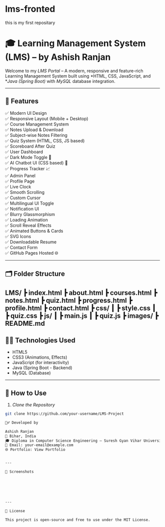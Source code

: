 # lms-fronted
this is my first repositary


# 🎓 Learning Management System (LMS) – by Ashish Ranjan

Welcome to my *LMS Portal* – A modern, responsive and feature-rich Learning Management System built using *HTML, CSS, JavaScript, and **Java (Spring Boot)* with *MySQL* database integration.

---

## 📌 Features

✅ Modern UI Design  
✅ Responsive Layout (Mobile + Desktop)  
✅ Course Management System  
✅ Notes Upload & Download  
✅ Subject-wise Notes Filtering  
✅ Quiz System (HTML, CSS, JS based)  
✅ Scoreboard After Quiz  
✅ User Dashboard  
✅ Dark Mode Toggle 🌙  
✅ AI Chatbot UI (CSS based) 🤖  
✅ Progress Tracker 📈  
✅ Admin Panel  
✅ Profile Page  
✅ Live Clock  
✅ Smooth Scrolling  
✅ Custom Cursor  
✅ Multilingual UI Toggle  
✅ Notification UI  
✅ Blurry Glassmorphism  
✅ Loading Animation  
✅ Scroll Reveal Effects  
✅ Animated Buttons & Cards  
✅ SVG Icons  
✅ Downloadable Resume  
✅ Contact Form  
✅ GitHub Pages Hosted 🌐  

---

## 🗂 Folder Structure

LMS/ ┣ index.html ┣ about.html ┣ courses.html ┣ notes.html ┣ quiz.html ┣ progress.html ┣ profile.html ┣ contact.html ┣ css/ ┃ ┣ style.css ┃ ┣ quiz.css ┣ js/ ┃ ┣ main.js ┃ ┣ quiz.js ┣ images/ ┣ README.md
---

## 🧑‍💻 Technologies Used

- HTML5  
- CSS3 (Animations, Effects)  
- JavaScript (for interactivity)  
- Java (Spring Boot - Backend)  
- MySQL (Database)

---

## 🚀 How to Use

1. *Clone the Repository*  
```bash
git clone https://github.com/your-username/LMS-Project

🙋‍♂ Developed by

Ashish Ranjan
📍 Bihar, India
🎓 Diploma in Computer Science Engineering – Suresh Gyan Vihar University
📧 Email: your-email@example.com
🌐 Portfolio: View Portfolio


---

📸 Screenshots






---

📄 License

This project is open-source and free to use under the MIT License.






